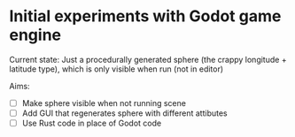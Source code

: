 # Initial experiments with Godot game engine

Current state: Just a procedurally generated sphere (the crappy longitude + latitude type), which is only visible when run (not in editor)

Aims:
- [ ] Make sphere visible when not running scene
- [ ] Add GUI that regenerates sphere with different attibutes
- [ ] Use Rust code in place of Godot code